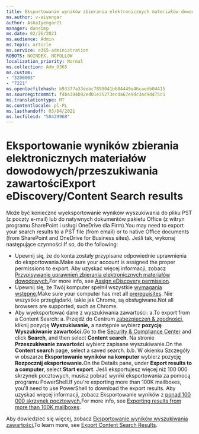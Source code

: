 ```yaml
---
title: Eksportowanie wyników zbierania elektronicznych materiałów dowodowych/przeszukiwania zawartości
ms.author: v-aiyengar
author: AshaIyengar21
manager: dansimp
ms.date: 02/26/2021
ms.audience: Admin
ms.topic: article
ms.service: o365-administration
ROBOTS: NOINDEX, NOFOLLOW
localization_priority: Normal
ms.collection: Adm_O365
ms.custom:
- "3200003"
- "7221"
ms.openlocfilehash: b93377a33eebc7899041b684449e46caedb04415
ms.sourcegitcommit: f4ba304b92ed01e35273ecda67e9dc3ad9d475c1
ms.translationtype: MT
ms.contentlocale: pl-PL
ms.lasthandoff: 03/04/2021
ms.locfileid: "50429968"
---
```

# <a name="export-ediscoverycontent-search-results"></a><span data-ttu-id="f6aa7-102">Eksportowanie wyników zbierania elektronicznych materiałów dowodowych/przeszukiwania zawartości</span><span class="sxs-lookup"><span data-stu-id="f6aa7-102">Export eDiscovery/Content Search results</span></span>

<span data-ttu-id="f6aa7-103">Może być konieczne wyeksportowanie wyników wyszukiwania do pliku PST (z poczty e-mail) lub do natywnych dokumentów pakietu Office (z witryn programu SharePoint i usługi OneDrive dla Firm).</span><span class="sxs-lookup"><span data-stu-id="f6aa7-103">You may need to export your search results to a PST file (from email) or to native Office documents (from SharePoint and OneDrive for Business sites).</span></span> <span data-ttu-id="f6aa7-104">Jeśli tak, wykonaj następujące czynności:</span><span class="sxs-lookup"><span data-stu-id="f6aa7-104">If so, do the following:</span></span>

- <span data-ttu-id="f6aa7-105">Upewnij się, że do konta zostały przypisane odpowiednie uprawnienia do eksportowania.</span><span class="sxs-lookup"><span data-stu-id="f6aa7-105">Make sure your account is assigned the proper permissions to export.</span></span> <span data-ttu-id="f6aa7-106">Aby uzyskać więcej informacji, zobacz [Przypisywanie uprawnień zbierania elektronicznych materiałów dowodowych.](https://go.microsoft.com/fwlink/?linkid=2102406)</span><span class="sxs-lookup"><span data-stu-id="f6aa7-106">For more info, see [Assign eDiscovery permission](https://go.microsoft.com/fwlink/?linkid=2102406).</span></span>
- <span data-ttu-id="f6aa7-107">Upewnij się, że Twój komputer spełnił wszystkie [wymagania wstępne.](https://docs.microsoft.com/office365/securitycompliance/export-search-results#before-you-begin)</span><span class="sxs-lookup"><span data-stu-id="f6aa7-107">Make sure your computer has met all [prerequisites](https://docs.microsoft.com/office365/securitycompliance/export-search-results#before-you-begin).</span></span> <span data-ttu-id="f6aa7-108">Nie wszystkie przeglądarki, takie jak Chrome, są obsługiwane.</span><span class="sxs-lookup"><span data-stu-id="f6aa7-108">Not all browsers are supported, such as Chrome.</span></span>
- <span data-ttu-id="f6aa7-109">Aby wyeksportować dane z wyszukiwania zawartości: a.</span><span class="sxs-lookup"><span data-stu-id="f6aa7-109">To export from a Content Search: a.</span></span> <span data-ttu-id="f6aa7-110">Przejdź do Centrum [zabezpieczeń & zgodności,](https://protection.office.com/contentsearch) kliknij pozycję **Wyszukiwanie,** a następnie wybierz **pozycję Wyszukiwanie zawartości.**</span><span class="sxs-lookup"><span data-stu-id="f6aa7-110">Go to the [Security & Compliance Center](https://protection.office.com/contentsearch) and click **Search**, and then select **Content search**.</span></span> <span data-ttu-id="f6aa7-111">Na stronie **Przeszukiwanie zawartości** wybierz zapisane wyszukiwanie.</span><span class="sxs-lookup"><span data-stu-id="f6aa7-111">On the **Content search** page, select a saved search.</span></span>
    <span data-ttu-id="f6aa7-112">b.</span><span class="sxs-lookup"><span data-stu-id="f6aa7-112">b.</span></span> <span data-ttu-id="f6aa7-113">W okienku Szczegóły w obszarze **Eksportowanie wyników na komputer** wybierz pozycję **Rozpocznij eksportowanie.**</span><span class="sxs-lookup"><span data-stu-id="f6aa7-113">On the Details pane, under **Export results to a computer**, select **Start export**.</span></span> <span data-ttu-id="f6aa7-114">Jeśli eksportujesz więcej niż 100 000 skrzynek pocztowych, musisz pobrać wyniki eksportowania za pomocą programu PowerShell.</span><span class="sxs-lookup"><span data-stu-id="f6aa7-114">If you're exporting more than 100K mailboxes, you'll need to use PowerShell to download the export results.</span></span> <span data-ttu-id="f6aa7-115">Aby uzyskać więcej informacji, zobacz Eksportowanie wyników z [ponad 100 000 skrzynek pocztowych.](https://go.microsoft.com/fwlink/?linkid=2143861)</span><span class="sxs-lookup"><span data-stu-id="f6aa7-115">For more info, see [Exporting results from more than 100K mailboxes](https://go.microsoft.com/fwlink/?linkid=2143861).</span></span>

<span data-ttu-id="f6aa7-116">Aby dowiedzieć się więcej, zobacz [Eksportowanie wyników wyszukiwania zawartości.](https://go.microsoft.com/fwlink/?linkid=2102118)</span><span class="sxs-lookup"><span data-stu-id="f6aa7-116">To learn more, see [Export Content Search Results](https://go.microsoft.com/fwlink/?linkid=2102118).</span></span>